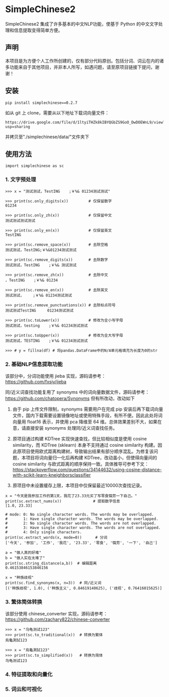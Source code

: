 # SimpleChinese2

SimpleChinese2 集成了许多基本的中文NLP功能，使基于 Python 的中文文字处理和信息提取变得简单方便。

## 声明

本项目是为方便个人工作所创建的，仅有部分代码原创。包括分词、词云在内的诸多功能来自于其他项目，并非本人所写，如遇问题，请至原项目链接下提问，谢谢！

## 安装

```
pip install simplechinese==0.2.7
```

如从 git 上 clone，需要从以下地址下载词向量文件：

```
https://drive.google.com/file/d/1ltyiTHZk8kIBYQGbZS9GoO_DwDOEWnL9/view?usp=sharing
```

并拷贝至"./simplechinese/data/"文件夹下

## 使用方法

```
import simplechinese as sc
```

### 1. 文字预处理

```
>>> x = "测试测试，TestING    ;￥%& 01234测试测试"

>>> print(sc.only_digits(x))         # 仅保留数字
01234

>>> print(sc.only_zh(x))             # 仅保留中文
测试测试测试测试

>>> print(sc.only_en(x))             # 仅保留英文
TestING

>>> print(sc.remove_space(x))        # 去除空格
测试测试，TestING;￥%&01234测试测试

>>> print(sc.remove_digits(x))       # 去除数字
测试测试，TestING    ;￥%& 测试测试

>>> print(sc.remove_zh(x))           # 去除中文
，TestING    ;￥%& 01234

>>> print(sc.remove_en(x))           # 去除英文
测试测试，    ;￥%& 01234测试测试

>>> print(sc.remove_punctuations(x)) # 去除标点符号
测试测试TestING     01234测试测试

>>> print(sc.toLower(x))             # 修改为全小写字母
测试测试，testing    ;￥%& 01234测试测试

>>> print(sc.toUpper(x))             # 修改为全大写字母
测试测试，TESTING    ;￥%& 01234测试测试

>>> # y = fillna(df) # 将pandas.DataFrame中的N/A单元格填充为长度为0的str
```

### 2. 基础NLP信息提取功能

该部分中，分词功能使用 jieba 实现，源码请参考：https://github.com/fxsjy/jieba

同/近义词查找功能复用了 synonyms 中的词向量数据文件，源码请参考：https://github.com/chatopera/Synonyms 但有所改动，改动如下

1. 由于 pip 上传文件限制，synonyms 需要用户在完成 pip 安装后再下载词向量文件，国内下载需要设置镜像地址或使用特殊手段，有所不便。因此此处将词向量用 float16 表示，并使用 pca 降维至 64 维。总体效果差别不大，如果在意，请直接安装 synonyms 处理同/近义词查找任务。

2. 原项目通过构建 KDTree 实现快速查找，但比较相似度是使用 cosine similarity，而 KDTree (sklearn) 本身不支持通过 cosine similarity 构建。因此原项目使用欧式距离构建树，导致输出结果有部分顺序混乱。为修复该问题，本项目将词向量归一化后再构建 KDTree，改动虽小，但使得向量间的 cosine similarity 与欧式距离的顺序保持一致。具体推导可参考下文：https://stackoverflow.com/questions/34144632/using-cosine-distance-with-scikit-learn-kneighborsclassifier

3. 原项目中未设置缓存上限，本项目中仅保留最近10000次查找记录。

```
x = "今天是我参加工作的第1天，我花了23.33元买了写零食犒劳一下自己。"
print(sc.extract_nums(x))              # 提取数字信息
[1.0, 23.33]

# mode: 0: No single character words. The words may be overlapped.
#       1: Have single character words. The words may be overlapped.
#       2: No single character words. The words are not overlapped.
#       3: Have single character words. The words are not overlapped.
#       4: Only single characters.
print(sc.extract_words(x, mode=0))      # 分词
['今天', '参加', '工作', '我花', '23.33', '零食', '犒劳', '一下', '自己']

a = "做人真的好难"
b = "做人实在太难了"
print(sc.string_distance(a,b))  # 编辑距离
0.46153846153846156

x = "种族歧视"
print(sc.find_synonyms(x, n=3))  # 同/近义词
[('种族歧视', 1.0), ('种族主义', 0.84619140625), ('歧视', 0.76416015625)]
```

### 3. 繁体简体转换

该部分使用 chinese_converter 实现，源码请参考：https://github.com/zachary822/chinese-converter

```
>>> x = "乌龟测试123"
>>> print(sc.to_traditional(x))  # 转换为繁体
烏龜測試123

>>> x = "烏龜測試123"
>>> print(sc.to_simplified(x))   # 转换为简体
乌龟测试123
```

### 4. 特征提取和向量化

### 5. 词云和可视化

